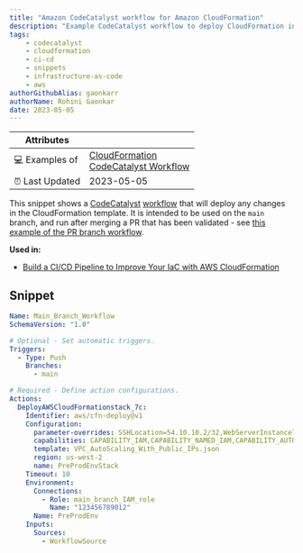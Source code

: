```yaml
---
title: "Amazon CodeCatalyst workflow for Amazon CloudFormation"
description: "Example CodeCatalyst workflow to deploy CloudFormation infrastructure changes."
tags:
    - codecatalyst
    - cloudformation
    - ci-cd
    - snippets
    - infrastructure-as-code
    - aws
authorGithubAlias: gaonkarr
authorName: Rohini Gaonkar
date: 2023-05-05
---
```


| Attributes             |                                                                 |
|------------------------|-----------------------------------------------------------------|
| 💻 Examples of      | [CloudFormation](https://docs.aws.amazon.com/AWSCloudFormation/latest/UserGuide/Welcome.html?sc_channel=el&sc_campaign=devopswave&sc_content=snp_cfn_cc&sc_geo=mult&sc_country=mult&sc_outcome=acq) <br> [CodeCatalyst Workflow](https://docs.aws.amazon.com/codecatalyst/latest/userguide/workflow-reference.html?sc_channel=el&sc_campaign=devopswave&sc_content=snp_cfn_cc&sc_geo=mult&sc_country=mult&sc_outcome=acq) |
| ⏰ Last Updated        | 2023-05-05                                                     |

This snippet shows a [CodeCatalyst](https://codecatalyst.aws?sc_channel=el&sc_campaign=devopswave&sc_content=snp_cfn_cc&sc_geo=mult&sc_country=mult&sc_outcome=acq) [workflow](https://docs.aws.amazon.com/codecatalyst/latest/userguide/workflow-reference.html?sc_channel=el&sc_campaign=devopswave&sc_content=snp_cfn_cc&sc_geo=mult&sc_country=mult&sc_outcome=acq) that will deploy any changes in the CloudFormation template. It is intended to be used on the `main` branch, and run after merging a PR that has been validated - see [this example of the PR branch workflow](./cloudformation-codecatalyst-workflow-PR-branch/).

**Used in:**

* [Build a CI/CD Pipeline to Improve Your IaC with AWS CloudFormation](../../tutorials/build-ci-cd-pipeline-iac-cloudformation)

## Snippet

```yaml
Name: Main_Branch_Workflow
SchemaVersion: "1.0"

# Optional - Set automatic triggers.
Triggers:
  - Type: Push
    Branches:
      - main

# Required - Define action configurations.
Actions:
  DeployAWSCloudFormationstack_7c:
    Identifier: aws/cfn-deploy@v1
    Configuration:
      parameter-overrides: SSHLocation=54.10.10.2/32,WebServerInstanceType=t2.micro
      capabilities: CAPABILITY_IAM,CAPABILITY_NAMED_IAM,CAPABILITY_AUTO_EXPAND
      template: VPC_AutoScaling_With_Public_IPs.json
      region: us-west-2
      name: PreProdEnvStack
    Timeout: 10
    Environment:
      Connections:
        - Role: main_branch_IAM_role
          Name: "123456789012"
      Name: PreProdEnv
    Inputs:
      Sources:
        - WorkflowSource
```
